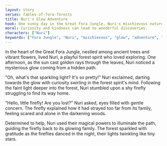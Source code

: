 ```yaml
---
layout: story
series: fables-of-fora-forests
title: Nuri's Glow Adventure
hook: One sunny day in the Great Fora Jungle, Nuri's mischievous nature leads to an unexpected adventure. What will Nuri discover in the depths of the forest?
moral: Curiosity and kindness can lead to wonderful discoveries.
characters: ["Nuri"]
keywords: ["Fora Jungle", "Nuri", "mischievous", "glow", "adventure", "curiosity", "kindness", "discovery", "firefly", "gratitude"]
---
```


In the heart of the Great Fora Jungle, nestled among ancient trees and vibrant flowers, lived Nuri, a playful forest spirit who loved exploring. One afternoon, as the sun cast golden rays through the leaves, Nuri noticed a mysterious glow coming from a hidden path.

"Oh, what's that sparkling light? It's so pretty!" Nuri exclaimed, darting towards the glow with curiosity swirling in the forest spirit's mind. Following the faint light deeper into the forest, Nuri stumbled upon a shy firefly struggling to find its way home.

"Hello, little firefly! Are you lost?" Nuri asked, eyes filled with gentle concern. The firefly explained how it had strayed too far from its family, feeling scared and alone in the darkening woods.

Determined to help, Nuri used their magical powers to illuminate the path, guiding the firefly back to its glowing family. The forest sparkled with gratitude as the fireflies danced in the night, their lights twinkling like tiny stars.
